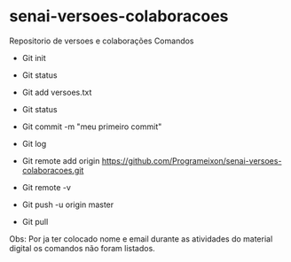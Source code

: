 # senai-versoes-colaboracoes
Repositorio de versoes e colaborações
Comandos

- Git init

- Git status

- Git add versoes.txt

- Git status

- Git commit -m "meu primeiro commit"

- Git log

- Git remote add origin https://github.com/Programeixon/senai-versoes-colaboracoes.git

- Git remote -v

- Git push -u origin master

- Git pull


Obs: Por ja ter colocado nome e email durante as atividades do material digital os comandos não foram listados.
